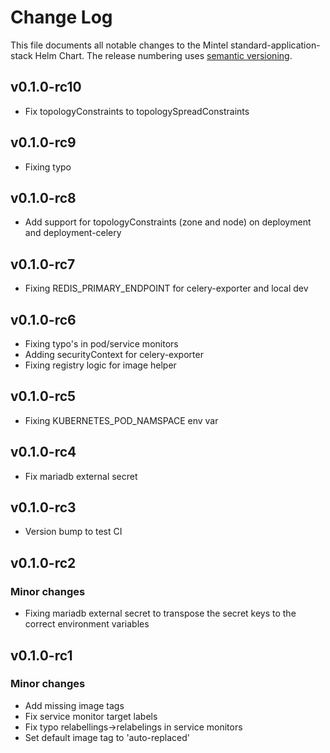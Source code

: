 # Change Log

This file documents all notable changes to the Mintel standard-application-stack Helm Chart. The release
numbering uses [semantic versioning](http://semver.org).

## v0.1.0-rc10

* Fix topologyConstraints to topologySpreadConstraints

## v0.1.0-rc9

* Fixing typo

## v0.1.0-rc8

* Add support for topologyConstraints (zone and node) on deployment and deployment-celery

## v0.1.0-rc7

* Fixing REDIS_PRIMARY_ENDPOINT for celery-exporter and local dev

## v0.1.0-rc6

* Fixing typo's in pod/service monitors
* Adding securityContext for celery-exporter
* Fixing registry logic for image helper

## v0.1.0-rc5

* Fixing KUBERNETES_POD_NAMSPACE env var

## v0.1.0-rc4

* Fix mariadb external secret

## v0.1.0-rc3

* Version bump to test CI

## v0.1.0-rc2

### Minor changes

* Fixing mariadb external secret to transpose the secret keys to the correct environment variables

## v0.1.0-rc1

### Minor changes

* Add missing image tags
* Fix service monitor target labels
* Fix typo relabellings->relabelings in service monitors
* Set default image tag to 'auto-replaced'
